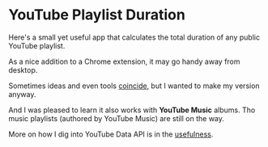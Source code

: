 # YouTube Playlist Duration

Here's a small yet useful app that calculates the total duration of any public YouTube playlist.

As a nice addition to a Chrome extension, it may go handy away from desktop.

Sometimes ideas and even tools [coincide](https://github.com/sharatsachin/ytplaylist-len), but I wanted to make my version anyway.

And I was pleased to learn it also works with **YouTube Music** albums. Tho music playlists (authored by YouTube Music) are still on the way.

More on how I dig into YouTube Data API is in the [usefulness](https://github.com/tvey/usefulness/tree/main/external_apis/youtube_data_api).
